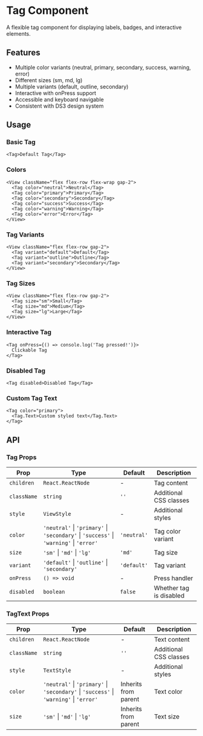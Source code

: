 # Tag Component

A flexible tag component for displaying labels, badges, and interactive elements.

## Features

- Multiple color variants (neutral, primary, secondary, success, warning, error)
- Different sizes (sm, md, lg)
- Multiple variants (default, outline, secondary)
- Interactive with onPress support
- Accessible and keyboard navigable
- Consistent with DS3 design system

## Usage

### Basic Tag

```tsx live
<Tag>Default Tag</Tag>
```

### Colors

```tsx live
<View className="flex flex-row flex-wrap gap-2">
  <Tag color="neutral">Neutral</Tag>
  <Tag color="primary">Primary</Tag>
  <Tag color="secondary">Secondary</Tag>
  <Tag color="success">Success</Tag>
  <Tag color="warning">Warning</Tag>
  <Tag color="error">Error</Tag>
</View>
```

### Tag Variants

```tsx live
<View className="flex flex-row gap-2">
  <Tag variant="default">Default</Tag>
  <Tag variant="outline">Outline</Tag>
  <Tag variant="secondary">Secondary</Tag>
</View>
```

### Tag Sizes

```tsx live
<View className="flex flex-row gap-2">
  <Tag size="sm">Small</Tag>
  <Tag size="md">Medium</Tag>
  <Tag size="lg">Large</Tag>
</View>
```

### Interactive Tag

```tsx live
<Tag onPress={() => console.log('Tag pressed!')}>
  Clickable Tag
</Tag>
```

### Disabled Tag

```tsx live
<Tag disabled>Disabled Tag</Tag>
```

### Custom Tag Text

```tsx live
<Tag color="primary">
  <Tag.Text>Custom styled text</Tag.Text>
</Tag>
```

## API

### Tag Props

| Prop | Type | Default | Description |
|------|------|---------|-------------|
| `children` | `React.ReactNode` | - | Tag content |
| `className` | `string` | `''` | Additional CSS classes |
| `style` | `ViewStyle` | - | Additional styles |
| `color` | `'neutral'` \| `'primary'` \| `'secondary'` \| `'success'` \| `'warning'` \| `'error'` | `'neutral'` | Tag color variant |
| `size` | `'sm'` \| `'md'` \| `'lg'` | `'md'` | Tag size |
| `variant` | `'default'` \| `'outline'` \| `'secondary'` | `'default'` | Tag variant |
| `onPress` | `() => void` | - | Press handler |
| `disabled` | `boolean` | `false` | Whether tag is disabled |

### TagText Props

| Prop | Type | Default | Description |
|------|------|---------|-------------|
| `children` | `React.ReactNode` | - | Text content |
| `className` | `string` | `''` | Additional CSS classes |
| `style` | `TextStyle` | - | Additional styles |
| `color` | `'neutral'` \| `'primary'` \| `'secondary'` \| `'success'` \| `'warning'` \| `'error'` | Inherits from parent | Text color |
| `size` | `'sm'` \| `'md'` \| `'lg'` | Inherits from parent | Text size |
